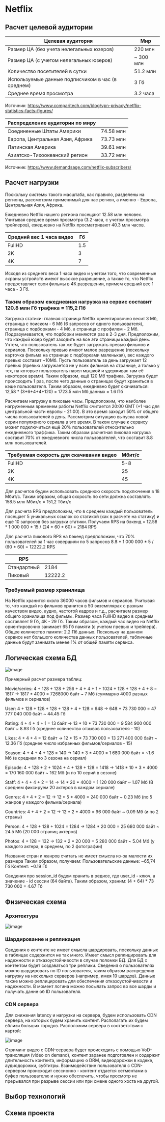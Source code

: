 # Netflix

## Расчет целевой аудитории

| Целевая аудитория                                 | Мир       |
|---------------------------------------------------|-----------|
| Размер ЦА (без учета нелегальных юзеров)          | 220 млн   |
| Размер ЦА (с учетом нелегальных юзеров)           | ~ 300 млн |
| Количество посетителей в сутки                    | 51.2 млн  |
| Используемые данные подписчиком в час (в среднем) | 3 Гб      |
| Среднее время просмотра                           | 3.2 часа  |

Источник: https://www.comparitech.com/blog/vpn-privacy/netflix-statistics-facts-figures/


| Распределение аудитории по миру   |           |
|-----------------------------------|-----------|
| Соединенные Штаты Америки         | 74.58 млн |
| Европа, Центральная Азия, Африка  | 73.73 млн |
| Латинская Америка                 | 39.61 млн |
| Азиатско-Тихоокеанский регион     | 33.72 млн |

Источник: https://www.demandsage.com/netflix-subscribers/ 

## Расчет нагрузки

Поскольку системы такого масштаба, как правило, разделены на регионы, рассмотрим применимый для нас регион, а именно - Европа, Центральная Азия, Африка.

Ежедневно Netflix нашего региона посещают 12.58 млн человек. Учитывая среднее время просмотра (3.2 часа, с учетом просмотра трейлеров), ежедневно на Netflix просматривают 40.3 млн часов.

| Средний вес 1 часа видео  | Гб  |
|---------------------------|-----|
| FullHD                    | 1.5 |
| 2K                        | 3   |
| 4K                        | 7   |

Исходя из среднего веса 1 часа видео и учетом того, что современные экраны устройств имеют высокое разрешение, а также то, что Netflix предоставляет свои фильмы в 4К разрешении, примем средний вес 1 часа - 3 Гб.
### Таким образом ежедневная нагрузка на сервис составит 120.8 млн Гб трафика = 115,2 Пб

Загрузка статики: главная страница Netflix ориентировочно весит 3 Мб, страница с поиском - 6 Мб (6 запросов от одного пользователя), страница с подборками - 4 Мб, а страница с профилем - 2 Мб. Подразумевается, что подборки меняются раз в 2-3 дня. Предположим, что каждый юзер будет заходить на все эти страницы каждый день. Учтем, что пользователь так же будет загружать превью фильмов и сериалов. Поскольку превью имеют малое разрешение (поскольку карточка фильма на странице с подборками маленькая), вес каждого превью составит ~10Мб. Пусть пользователь за день загружает 12 превью (превью загружается не у всех фильмов на странице, а только у тех, на которые пользователь навел мышкой и удерживал там её некоторое время). Таким образом, ещё 120 Мб трафика. Загрузка будет происходить 1 раз, после чего данные о страницах будут храниться в кэше пользователя. Таким образом, ежедневно будет скачиваться: 12,58 * (3+6+4+4+120) = 1723.5 млн Мб данных = 1.6 Пб 

Расчитаем нагрузку в пиковые часы. Предположим, что наиболее нагруженным временем работы Netflix считается 20:00 GMT (+1 час для центральной части европы  - 21:00). В это время заходит 50% от общего числа пользователей в день. Рассмотрим ситуацию выпуска новой серии популярного сериала в это время. В таком случае к сервису может подключиться ещё 20% пользователей относительно ежедневного траффика. Таким образом расчетная пиковая нагрузка составит 70% от ежедневного числа пользователей, что составит 8.8 млн пользователей.

| Требуемая скорость для скачивания видео  | Мбит/с  |
|------------------------------------------|---------|
| FullHD                                   | 5-8     |
| 2K                                       | 25      |
| 4K                                       | 45      |

Для расчетов будем использовать среднюю скорость подключения в 18 Мбит/с. Таким образом, общая скорость по сети должна составлять 158.5 млн Мбит/с = 151,2 Тбит/с

Для расчета RPS предположим, что в среднем каждый пользователь посещает 5 уникальных ссылок со статикой (как в расчете на статику) и ещё 10 запросов без загрузки статики. Получаем RPS на бэкенд = 12.58 * 1 000 000 * 15 / (24 * 60 * 60) = 2184 RPS

Для расчета пикового RPS на бэкенд предположим, что 70% пользователей за 1 час совершили по 5 запросов 
8.8 * 1 000 000 * 5 / (60 * 60) = 12222.2 RPS

| RPS          |         |
|--------------|---------|
| Стандартный  | 2184    |
| Пиковый      | 12222.2 |

### Требуемый размер хранилища

На Netflix хранится около 36000 часов фильмов и сериалов. Учитывая то, что каждый из фильмов хранится в 50 экземплярах с разным качеством видео, аудио, частотой кадров и т.д., расчитаем размер общего хранилища под фильмы. Размер часа FullHD видео в среднем составляет 9 Гб, 4К - 29 Гб. Таким образом, каждый час видео на Netflix ориентировочно занимает 65 Гб памяти (с учетом превью и трейлера). Общее количество памяти: 2.2 Пб данных.
Поскольку на данном сервисе нет большого количества данных пользователей, табличные данные будут занимать менее 1% от общей памяти сервиса.

## Логическая схема БД

![image](https://user-images.githubusercontent.com/71338063/201523548-9f9ac44f-49de-4c7e-a395-4f49aabaee7c.png)

Примерный расчет размера таблиц:

Movie/series: 4 + 128 + 128 + 256 + 4 + 4 + 1 + 1024 + 128 + 128 + 4 + 8 = 1817 -> 1817 * 4000 = 7268000 байт ~ 7 Мб (суммарно 4000 разных фильмов и сериалов)

User: 4 + 128 + 128 + 128 + 128 + 4 + 128 = 648 -> 648 * 73 730 000 = 47 777 040 000 байт ~ 44.45 Гб

Rating: 4 + 4 + 4 + 1 = 13 байт -> 13 * 10 * 73 730 000 = 9 584 900 000 байт ~ 8.93 Гб (среднее количество отзывов пользователя - 10)

Likes: 4 + 4 + 4 = 12 байт -> 12 * 15 * 73 730 000 = 13 271 400 000 байт ~ 12.36 Гб (среднее число избранных фильмов/сериалов - 15)

Season: 4 + 4 + 4 + 128 = 140 -> 140 * 3 * 4000 = 1 680 000 байт = ~1.6 Мб (в среднем по 3 сезона на сериал)

Episode: 4 + 128 + 2 + 1024 + 4 + 128 + 128 = 1418 -> 1418 * 10 * 3 * 4000 = 170 160 000 байт ~ 162 Мб (и по 10 серий в сезоне)

Staff: 4 + 4 + 4 + 2 = 14 -> 14 * 20 * 4000 = 1 120 000 байт ~ 1.07 Мб (В среднем фиксируем 20 актеров в каждом сериале)

Genres: 4 + 4 + 2 = 12 -> 12 * 5 * 4000 = 240 000 байт ~ 0.23 Мб (по 5 жанров у каждого фильма/сериала)

Countries: 4 + 4 + 2 = 12 -> 12 * 2 * 4000 = 96 000 байт ~ 0.09 Мб (и по 2 страны)

Person: 4 + 128 + 128 + 1024 = 1284 -> 1284 * 20 000 = 25 680 000 байт ~ 24.5 Мб (20 000 страниц актеров)

Photos: 4 + 128 = 132 -> 132 * 2 * 20 000 = 5 280 000 байт ~ 5.04 Мб (у каждого актера, в среднем, по 2 фотографии)

Название стран и жанров считать не имеет смысла из-за малости их размера
Таким образом, получаем: 
Пользовательские данные: ~65,74 Гб
Контент: ~0.19 Гб

Сведения про session_id будем хранить в редисе, где user_id - ключ, а значение - id сессии (64 байта). Таким образом, храним: (4 + 64) * 73 730 000 = 4.67 Гб

## Физическая схема
### Архитектура

![image](https://user-images.githubusercontent.com/71338063/201527540-d5ec816b-0922-4bea-8fe9-41ff98c8434d.png)

### Шардирование и репликация
Сведения о контенте не имеет смысла шардировать, поскольку данных в таблицах содержится не так много. Имеет смысл реплицировать для надежности и отказоустойчивости в случае поломки БД. Для БД с контентом будет создаваться три реплики.
Сведения о пользователях можно шардировать по ID пользователя, таким образом распределив нагрузку на несколько серверов (например, имея 10 шардов). Данные также можно реплицировать для обеспечения отказоустойчивости и надежности. В момент логина можно посылать запрос во все шарды и получать данне об ID пользователя.
 
### CDN сервера

Для снижения latency и нагрузки на сервера, будем использовать CDN сервера, на которых будем хранить контент. Располагать их будем вблизи больших городов. Расположим сервера в соответствии с картой:

![image](https://user-images.githubusercontent.com/71338063/201527893-a3181547-7293-490d-b45c-fb74196afe25.png)

Стриминг видео с CDN-сервера будет происходить с помощью VoD-трансляция (video on demand), контент заранее подготовлен и содержит длительность контента, информацию о DRM, видеодорожки в кодеке, аудиодорожки, субтитры. Взаимодействие пользователя с CDN-сервером происходит сессионно - контент отдается сегментами в буфер пользователю и нужно обеспечить, чтобы просмотр не прерывался при разрыве сессии или при смене одного хоста на другой.

## Выбор технологий

## Схема проекта

